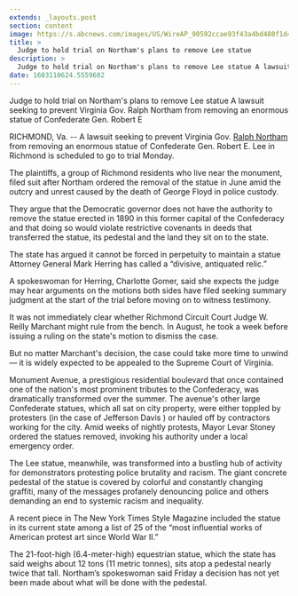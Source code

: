 ```yaml
--- 
extends: _layouts.post 
section: content 
image: https://s.abcnews.com/images/US/WireAP_90592ccae93f43a4bd480f1d41dabe34_16x9_992.jpg 
title: > 
  Judge to hold trial on Northam's plans to remove Lee statue 
description: > 
  Judge to hold trial on Northam's plans to remove Lee statue A lawsuit seeking to prevent Virginia Gov.Ralph Northam from removing an enormous statue of Confederate Gen. Robert ERICHMOND, Va. -- A lawsuit seeking to prevent Virginia Gov.Ralph Northam from removing an enormous statue of Confederate Gen. Robert E. Lee in Richmond is scheduled to go to trial Monday.It was not immediately clear whether Richmond Circuit Court Judge W. Reilly Marchant might rule from the bench.The Lee statue, meanwhile, was transformed into a bustling hub of activity for demonstrators protesting police brutality and racism. 
date: 1603110624.5559602 
--- 
```

<div><p>Judge to hold trial on Northam's plans to remove Lee statue A lawsuit seeking to prevent Virginia Gov. Ralph Northam from removing an enormous statue of Confederate Gen. Robert E</p><p id="_ap_link_Ralph Northam_RalphNortham_">RICHMOND, Va. -- A lawsuit seeking to prevent Virginia Gov. <a href="https://abcnews.go.com/alerts/RalphNortham" id="_ap_link_Ralph Northam_RalphNortham_" target="_blank">Ralph Northam</a> from removing an enormous statue of Confederate Gen. Robert E. Lee in Richmond is scheduled to go to trial Monday.</p><p>The plaintiffs, a group of Richmond residents who live near the monument, filed suit after Northam ordered the removal of the statue in June amid the outcry and unrest caused by the death of George Floyd in police custody.</p><p class="Ad incontentTeads incontentTeads--story ad-slot"></p><p>They argue that the Democratic governor does not have the authority to remove the statue erected in 1890 in this former capital of the Confederacy and that doing so would violate restrictive covenants in deeds that transferred the statue, its pedestal and the land they sit on to the state.</p><p>The state has argued it cannot be forced in perpetuity to maintain a statue Attorney General Mark Herring has called a &#8220;divisive, antiquated relic.&#8221;</p><p>A spokeswoman for Herring, Charlotte Gomer, said she expects the judge may hear arguments on the motions both sides have filed seeking summary judgment at the start of the trial before moving on to witness testimony.</p><p>It was not immediately clear whether Richmond Circuit Court Judge W. Reilly Marchant might rule from the bench. In August, he took a week before issuing a         ruling  on the state's motion to dismiss the case.</p><p>But no matter Marchant's decision, the case could take more time to unwind &#8212; it is widely expected to be appealed to the Supreme Court of Virginia.</p><p>Monument Avenue, a prestigious residential boulevard that once contained one of the nation's most prominent tributes to the Confederacy, was dramatically transformed over the summer. The avenue's other large Confederate statues, which all sat on city property, were either toppled by protesters (in the case of         Jefferson Davis ) or hauled off by contractors working for the city. Amid weeks of nightly protests, Mayor Levar Stoney ordered the statues removed, invoking his authority under a local emergency order.</p><p>The Lee statue, meanwhile, was transformed into a bustling hub of activity for demonstrators protesting police brutality and racism. The giant concrete pedestal of the statue is covered by colorful and constantly changing graffiti, many of the messages profanely denouncing police and others demanding an end to systemic racism and inequality.</p><p>A recent piece in The New York Times Style Magazine included the statue in its current state among         a list of 25 of the &#8220;most influential works of American protest art since World War II.&#8221;</p><p class="Ad incontentTeads2 incontentTeads2--story ad-slot"></p><p>The 21-foot-high (6.4-meter-high) equestrian statue, which the state has said weighs about 12 tons (11 metric tonnes), sits atop a pedestal nearly twice that tall. Northam&#8217;s spokeswoman said Friday a decision has not yet been made about what will be done with the pedestal.</p></div>